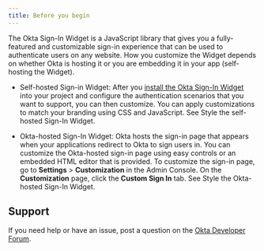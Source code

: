 ```yaml
---
title: Before you begin
---
```


The Okta Sign-In Widget is a JavaScript library that gives you a fully-featured and customizable sign-in experience that can be used to authenticate users on any website. How you customize the Widget depends on whether Okta is hosting it or you are embedding it in your app (self-hosting the Widget).

* Self-hosted Sign-in Widget: After you [install the Okta Sign-In Widget](https://github.com/okta/okta-signin-widget#getting-started) into your project and configure the authentication scenarios that you want to support, you can then customize. You can apply customizations to match your branding using CSS and JavaScript. See <GuideLink link="../style-self-hosted">Style the self-hosted Sign-In Widget</GuideLink>.

* Okta-hosted Sign-In Widget: Okta hosts the sign-in page that appears when your applications redirect to Okta to sign users in. You can customize the Okta-hosted sign-in page using easy controls or an embedded HTML editor that is provided. To customize the sign-in page, go to **Settings** > **Customization** in the Admin Console. On the **Customization** page, click the **Custom Sign In** tab. See <GuideLink link="../style-okta-hosted">Style the Okta-hosted Sign-In Widget</GuideLink>.

## Support

If you need help or have an issue, post a question on the [Okta Developer Forum](https://devforum.okta.com).

<NextSectionLink/>
